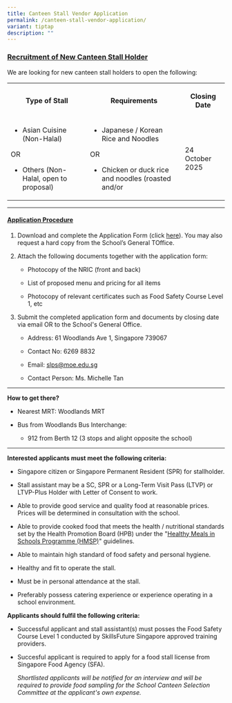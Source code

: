 ```yaml
---
title: Canteen Stall Vendor Application
permalink: /canteen-stall-vendor-application/
variant: tiptap
description: ""
---
```

<h3><strong><u>Recruitment of New Canteen Stall Holder</u></strong></h3>
<p>We are looking for new canteen stall holders to open the following:</p>
<table style="minWidth: 75px">
<colgroup>
<col>
<col>
<col>
</colgroup>
<tbody>
<tr>
<th rowspan="1" colspan="1">
<p>Type of Stall</p>
</th>
<th rowspan="1" colspan="1">
<p>Requirements</p>
</th>
<th rowspan="1" colspan="1">
<p>Closing Date</p>
</th>
</tr>
<tr>
<td rowspan="1" colspan="1">
<ul data-tight="true" class="tight">
<li>
<p>Asian Cuisine (Non-Halal)</p>
</li>
</ul>
<p></p>
<p>OR</p>
<p></p>
<ul data-tight="true" class="tight">
<li>
<p>Others (Non-Halal, open to proposal)</p>
</li>
</ul>
</td>
<td rowspan="1" colspan="1">
<ul data-tight="true" class="tight">
<li>
<p>Japanese / Korean Rice and Noodles</p>
</li>
</ul>
<p></p>
<p>OR</p>
<p></p>
<ul data-tight="true" class="tight">
<li>
<p>Chicken or duck rice and noodles (roasted and/or</p>
</li>
</ul>
</td>
<td rowspan="1" colspan="1">
<p></p>
<p></p>
<p></p>
<p>24 October 2025</p>
</td>
</tr>
</tbody>
</table>
<hr>
<h4><strong><u>Application Procedure</u></strong></h4>
<ol data-tight="true" class="tight">
<li>
<p>Download and complete the Application Form (click <a href="/files/Application_for_Canteen_Stall_FormBF7.pdf" rel="noopener noreferrer nofollow" target="_blank">here</a>). You
may also request a hard copy from the School’s General TOffice.</p>
</li>
<li>
<p>Attach the following documents together with the application form:</p>
<ul data-tight="true" class="tight">
<li>
<p>Photocopy of the NRIC (front and back)</p>
</li>
<li>
<p>List of proposed menu and pricing for all items</p>
</li>
<li>
<p>Photocopy of relevant certificates such as Food Safety Course Level 1,
etc</p>
</li>
</ul>
</li>
<li>
<p>Submit the completed application form and documents by closing date via
email OR to the School's General Office.</p>
<ul data-tight="true" class="tight">
<li>
<p>Address: 61 Woodlands Ave 1, Singapore 739067</p>
</li>
<li>
<p>Contact No: 6269 8832</p>
</li>
<li>
<p>Email: <a href="mailto:slps@moe.edu.sg" rel="noopener noreferrer nofollow" target="_blank">slps@moe.edu.sg</a>
</p>
</li>
<li>
<p>Contact Person: Ms. Michelle Tan</p>
</li>
</ul>
</li>
</ol>
<hr>
<p></p>
<p><strong>How to get there?</strong>
</p>
<ul data-tight="true" class="tight">
<li>
<p>Nearest MRT: Woodlands MRT</p>
</li>
<li>
<p>Bus from Woodlands Bus Interchange:</p>
<ul data-tight="true" class="tight">
<li>
<p>912 from Berth 12 (3 stops and alight opposite the school)</p>
</li>
</ul>
</li>
</ul>
<hr>
<p><strong>Interested applicants must meet the following criteria:</strong>
</p>
<ul data-tight="true" class="tight">
<li>
<p>Singapore citizen or Singapore Permanent Resident (SPR) for stallholder.</p>
</li>
<li>
<p>Stall assistant may be a SC, SPR or a Long-Term Visit Pass (LTVP) or LTVP-Plus
Holder with Letter of Consent to work.</p>
</li>
<li>
<p>Able to provide good service and quality food at reasonable prices. Prices
will be determined in consultation with the school.</p>
</li>
<li>
<p>Able to provide cooked food that meets the health / nutritional standards
set by the Health Promotion Board (HPB) under the "<a href="https://www.hpb.gov.sg/schools/school-programmes/healthy-meals-in-schools-programme" rel="noopener nofollow" target="_blank">Healthy Meals in Schools Programme (HMSP)</a>"
guidelines.</p>
</li>
<li>
<p>Able to maintain high standard of food safety and personal hygiene.</p>
</li>
<li>
<p>Healthy and fit to operate the stall.</p>
</li>
<li>
<p>Must be in personal attendance at the stall.</p>
</li>
<li>
<p>Preferably possess catering experience or experience operating in a school
environment.</p>
</li>
</ul>
<p><strong>Applicants should fulfil the following criteria:</strong>
</p>
<ul data-tight="true" class="tight">
<li>
<p>Successful applicant and stall assistant(s) must posses the Food Safety
Course Level 1 conducted by SkillsFuture Singapore approved training providers.</p>
</li>
<li>
<p>Succesful applicant is required to apply for a food stall license from
Singapore Food Agency (SFA).</p>
<p><em>Shortlisted applicants will be notified for an interview and will be required to provide food sampling for the School Canteen Selection Committee at the applicant's own expense.</em>
</p>
</li>
</ul>
<p></p>